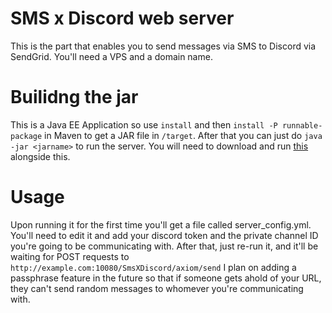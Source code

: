 # SMS x Discord web server

This is the part that enables you to send messages via SMS to Discord via SendGrid. You'll need a VPS and a domain name.

# Builidng the jar 

This is a Java EE Application so use `install` and then `install -P runnable-package` in Maven to get a JAR file in `/target`. After that you can just do `java -jar <jarname>` to run the server. You will need to download and run [this](https://github.com/EmotionalLove/SMS_x_Discord) alongside this.

# Usage

Upon running it for the first time you'll get a file called server_config.yml. You'll need to edit it and add your discord token and the private channel ID you're going to be communicating with. After that, just re-run it, and it'll be waiting for POST requests to `http://example.com:10080/SmsXDiscord/axiom/send` I plan on adding a passphrase feature in the future so that if someone gets ahold of your URL, they can't send random messages to whomever you're communicating with.
